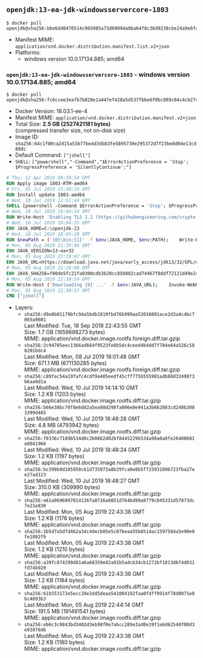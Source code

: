 ## `openjdk:13-ea-jdk-windowsservercore-1803`

```console
$ docker pull openjdk@sha256:bbe6dd0470514c905985a73d69094a8ba64f8c36d9238cbe24a9e6fa6b63fcef
```

-	Manifest MIME: `application/vnd.docker.distribution.manifest.list.v2+json`
-	Platforms:
	-	windows version 10.0.17134.885; amd64

### `openjdk:13-ea-jdk-windowsservercore-1803` - windows version 10.0.17134.885; amd64

```console
$ docker pull openjdk@sha256:fc6ccee3eafb7b828e1a447ef428a5d537fbbe6f0bc889c04c4cb274c4eda21e
```

-	Docker Version: 18.03.1-ee-4
-	Manifest MIME: `application/vnd.docker.distribution.manifest.v2+json`
-	Total Size: **2.5 GB (2527421181 bytes)**  
	(compressed transfer size, not on-disk size)
-	Image ID: `sha256:64c1f00ca2d15a53b77be4d3db83fe5895730e295372d7f23be8d04e13cd88dc`
-	Default Command: `["jshell"]`
-	`SHELL`: `["powershell","-Command","$ErrorActionPreference = 'Stop'; $ProgressPreference = 'SilentlyContinue';"]`

```dockerfile
# Thu, 12 Apr 2018 09:20:54 GMT
RUN Apply image 1803-RTM-amd64
# Fri, 05 Jul 2019 15:30:33 GMT
RUN Install update 1803-amd64
# Wed, 10 Jul 2019 12:51:44 GMT
SHELL [powershell -Command $ErrorActionPreference = 'Stop'; $ProgressPreference = 'SilentlyContinue';]
# Wed, 10 Jul 2019 18:04:54 GMT
RUN Write-Host 'Enabling TLS 1.2 (https://githubengineering.com/crypto-removal-notice/) ...'; 	$tls12RegBase = 'HKLM:\\SYSTEM\CurrentControlSet\Control\SecurityProviders\SCHANNEL\Protocols\TLS 1.2'; 	if (Test-Path $tls12RegBase) { throw ('"{0}" already exists!' -f $tls12RegBase) }; 	New-Item -Path ('{0}/Client' -f $tls12RegBase) -Force; 	New-Item -Path ('{0}/Server' -f $tls12RegBase) -Force; 	New-ItemProperty -Path ('{0}/Client' -f $tls12RegBase) -Name 'DisabledByDefault' -PropertyType DWORD -Value 0 -Force; 	New-ItemProperty -Path ('{0}/Client' -f $tls12RegBase) -Name 'Enabled' -PropertyType DWORD -Value 1 -Force; 	New-ItemProperty -Path ('{0}/Server' -f $tls12RegBase) -Name 'DisabledByDefault' -PropertyType DWORD -Value 0 -Force; 	New-ItemProperty -Path ('{0}/Server' -f $tls12RegBase) -Name 'Enabled' -PropertyType DWORD -Value 1 -Force
# Wed, 10 Jul 2019 18:04:55 GMT
ENV JAVA_HOME=C:\openjdk-13
# Wed, 10 Jul 2019 18:05:20 GMT
RUN $newPath = ('{0}\bin;{1}' -f $env:JAVA_HOME, $env:PATH); 	Write-Host ('Updating PATH: {0}' -f $newPath); 	setx /M PATH $newPath
# Mon, 05 Aug 2019 22:29:06 GMT
ENV JAVA_VERSION=13-ea+32
# Mon, 05 Aug 2019 22:29:07 GMT
ENV JAVA_URL=https://download.java.net/java/early_access/jdk13/32/GPL/openjdk-13-ea+32_windows-x64_bin.zip
# Mon, 05 Aug 2019 22:29:08 GMT
ENV JAVA_SHA256=f00de5fc21fa0300cdb3b20cc850882cad74467f8ddf72121d49e24abfc6276e
# Mon, 05 Aug 2019 22:30:54 GMT
RUN Write-Host ('Downloading {0} ...' -f $env:JAVA_URL); 	Invoke-WebRequest -Uri $env:JAVA_URL -OutFile 'openjdk.zip'; 	Write-Host ('Verifying sha256 ({0}) ...' -f $env:JAVA_SHA256); 	if ((Get-FileHash openjdk.zip -Algorithm sha256).Hash -ne $env:JAVA_SHA256) { 		Write-Host 'FAILED!'; 		exit 1; 	}; 		Write-Host 'Expanding ...'; 	New-Item -ItemType Directory -Path C:\temp | Out-Null; 	Expand-Archive openjdk.zip -DestinationPath C:\temp; 	Move-Item -Path C:\temp\* -Destination $env:JAVA_HOME; 	Remove-Item C:\temp; 		Write-Host 'Verifying install ...'; 	Write-Host '  java --version'; java --version; 	Write-Host '  javac --version'; javac --version; 		Write-Host 'Removing ...'; 	Remove-Item openjdk.zip -Force; 		Write-Host 'Complete.'
# Mon, 05 Aug 2019 22:30:57 GMT
CMD ["jshell"]
```

-	Layers:
	-	`sha256:d9e8b01179bfc94a5bdb1810fbd76b999aa52016001ace2d3a4c4bc7065a9601`  
		Last Modified: Tue, 18 Sep 2018 22:43:55 GMT  
		Size: 1.7 GB (1659688273 bytes)  
		MIME: application/vnd.docker.image.rootfs.foreign.diff.tar.gzip
	-	`sha256:2c94705eec1366ad664f9523fe8b5dc4ceed4b4dd7f784e64a526c588201bdc4`  
		Last Modified: Mon, 08 Jul 2019 18:01:48 GMT  
		Size: 671.1 MB (671130285 bytes)  
		MIME: application/vnd.docker.image.rootfs.foreign.diff.tar.gzip
	-	`sha256:c89fac54a19fafc4cdf9a405eedf45cff775b555901adb88d32498f3b6aa9d1a`  
		Last Modified: Wed, 10 Jul 2019 14:14:10 GMT  
		Size: 1.2 KB (1203 bytes)  
		MIME: application/vnd.docker.image.rootfs.diff.tar.gzip
	-	`sha256:b66e38bc70f8e6dd2a5ea98d298fa006e0e941a3b662883cd240b3083399d465`  
		Last Modified: Wed, 10 Jul 2019 18:48:28 GMT  
		Size: 4.8 MB (4793942 bytes)  
		MIME: application/vnd.docker.image.rootfs.diff.tar.gzip
	-	`sha256:f0336c7189b534d8c2b0662d02bf8445229b534a90a0a8fe26400681e0041966`  
		Last Modified: Wed, 10 Jul 2019 18:48:24 GMT  
		Size: 1.2 KB (1197 bytes)  
		MIME: application/vnd.docker.image.rootfs.diff.tar.gzip
	-	`sha256:bc399b9d105958c61d735973a8b29fca8e8b5f723931096723fba27ee27ad123`  
		Last Modified: Wed, 10 Jul 2019 18:48:27 GMT  
		Size: 310.0 KB (309990 bytes)  
		MIME: application/vnd.docker.image.rootfs.diff.tar.gzip
	-	`sha256:e61a9696997014136fa0716a8051d764bd99a8779c845331d57873dc7e21e830`  
		Last Modified: Mon, 05 Aug 2019 22:43:38 GMT  
		Size: 1.2 KB (1176 bytes)  
		MIME: application/vnd.docker.image.rootfs.diff.tar.gzip
	-	`sha256:1b5d7a5dfd462a34c4decb85e5c07beaa55b8514ac1597584a5e90e0fe1802f9`  
		Last Modified: Mon, 05 Aug 2019 22:43:38 GMT  
		Size: 1.2 KB (1210 bytes)  
		MIME: application/vnd.docker.image.rootfs.diff.tar.gzip
	-	`sha256:a39fc874299d81a6a68359e42a92b5adcb34cb1272bf1813d6f4d031fd74b920`  
		Last Modified: Mon, 05 Aug 2019 22:43:38 GMT  
		Size: 1.2 KB (1184 bytes)  
		MIME: application/vnd.docker.image.rootfs.diff.tar.gzip
	-	`sha256:61b553172e5ecc20e1dd5deaa541004192faa0f4ff9914f78d0071e8bc4893b3`  
		Last Modified: Mon, 05 Aug 2019 22:44:14 GMT  
		Size: 191.5 MB (191491541 bytes)  
		MIME: application/vnd.docker.image.rootfs.diff.tar.gzip
	-	`sha256:eb6c3c0843bd3402d3eb98f0e7abcc289e3ad0e19f1e6d62540f00d3e93976d6`  
		Last Modified: Mon, 05 Aug 2019 22:43:38 GMT  
		Size: 1.2 KB (1180 bytes)  
		MIME: application/vnd.docker.image.rootfs.diff.tar.gzip
